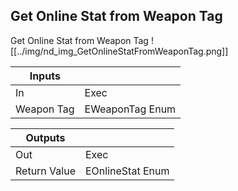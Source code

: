 ## Get Online Stat from Weapon Tag
Get Online Stat from Weapon Tag
![[../img/nd_img_GetOnlineStatFromWeaponTag.png]]

|Inputs||
|--|--|
| In | Exec |
| Weapon Tag | EWeaponTag Enum |

|Outputs||
|--|--|
| Out | Exec |
| Return Value | EOnlineStat Enum |
